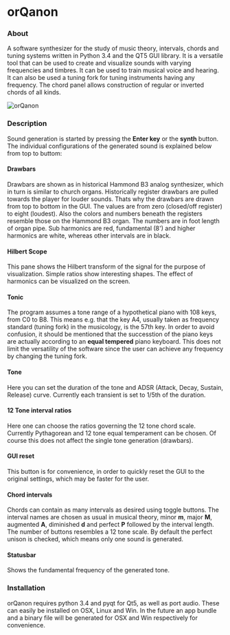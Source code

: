 # orQanon

### About
A software synthesizer for the study of music theory, intervals, chords and tuning systems written in Python 3.4 and the QT5 GUI library. It is a versatile tool that can be used to create and visualize sounds with varying frequencies and timbres. It can be used to train musical voice and hearing. It can also be used a tuning fork for tuning instruments having any frequency. The chord panel allows construction of regular or inverted chords of all kinds.

![orQanon](https://raw.githubusercontent.com/xaratustrah/orQanon/master/rsrc/screenshot.png)

### Description

Sound generation is started by pressing the **Enter key** or the **synth** button. The individual configurations of the generated sound is explained below from top to buttom:

#### Drawbars

Drawbars are shown as in historical Hammond B3 analog synthesizer, which in turn is similar to church organs. Historically register drawbars are pulled towards the player for louder sounds. Thats why the drawbars are drawn from top to bottom in the GUI. The values are from zero (closed/off register) to eight (loudest). Also the colors and numbers beneath the registers resemble those on the Hammond B3 organ. The numbers are in foot length of organ pipe. Sub harmonics are red, fundamental (8') and higher harmonics are white, whereas other intervals are in black.

#### Hilbert Scope

This pane shows the Hilbert transform of the signal for the purpose of visualization. Simple ratios show interesting shapes. The effect of harmonics can be visualized on the screen.

#### Tonic

The program assumes a tone range of a hypothetical piano with 108 keys, from C0 to B8. This means e.g. that the key A4, usually taken as frequency standard (tuning fork) in the musicology, is the 57th key. In order to avoid confusion, it should be mentioned that the successtion of the piano keys are actually according to an **equal tempered** piano keyboard. This does not limit the versatility of the software since the user can achieve any frequency by changing the tuning fork.


#### Tone

Here you can set the duration of the tone and ADSR (Attack, Decay, Sustain, Release) curve. Currently each transient is set to 1/5th of the duration.

#### 12 Tone interval ratios

Here one can choose the ratios governing the 12 tone chord scale. Currently Pythagorean and 12 tone equal temperament can be chosen. Of course this does not affect the single tone generation (drawbars).

#### GUI reset

This button is for convenience, in order to quickly reset the GUI to the original settings, which may be faster for the user.

#### Chord intervals

Chords can contain as many intervals as desired using toggle buttons. The interval names are chosen as usual in musical theory, minor **m**, major **M**, augmented **A**, diminished **d** and perfect **P** followed by the interval length. The number of buttons resembles a 12 tone scale. By default the perfect unison is checked, which means only one sound is generated.

#### Statusbar

Shows the fundamental frequency of the generated tone.

### Installation

orQanon requires python 3.4 and pyqt for Qt5, as well as port audio. These can easily be installed on OSX, Linux and Win. In the future an app bundle and a binary file will be generated for OSX and Win respectively for convenience.

